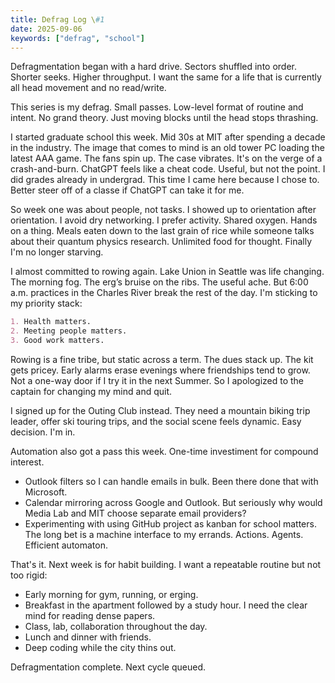 ```yaml
---
title: Defrag Log \#1
date: 2025-09-06
keywords: ["defrag", "school"]
---
```


Defragmentation began with a hard drive. Sectors shuffled into order. Shorter seeks. Higher throughput. I want the same for a life that is currently all head movement and no read/write.

This series is my defrag. Small passes. Low-level format of routine and intent. No grand theory. Just moving blocks until the head stops thrashing.

I started graduate school this week. Mid 30s at MIT after spending a decade in the industry. The image that comes to mind is an old tower PC loading the latest AAA game. The fans spin up. The case vibrates. It's on the verge of a crash-and-burn. ChatGPT feels like a cheat code. Useful, but not the point. I did grades already in undergrad. This time I came here because I chose to. Better steer off of a classe if ChatGPT can take it for me.

So week one was about people, not tasks. I showed up to orientation after orientation. I avoid dry networking. I prefer activity. Shared oxygen. Hands on a thing. Meals eaten down to the last grain of rice while someone talks about their quantum physics research. Unlimited food for thought. Finally I'm no longer starving.

I almost committed to rowing again. Lake Union in Seattle was life changing. The morning fog. The erg’s bruise on the ribs. The useful ache. But 6:00 a.m. practices in the Charles River break the rest of the day. I'm sticking to my priority stack:

```md
1. Health matters.
2. Meeting people matters.
3. Good work matters.
```

Rowing is a fine tribe, but static across a term. The dues stack up. The kit gets pricey. Early alarms erase evenings where friendships tend to grow. Not a one-way door if I try it in the next Summer. So I apologized to the captain for changing my mind and quit.

I signed up for the Outing Club instead. They need a mountain biking trip leader, offer ski touring trips, and the social scene feels dynamic. Easy decision. I'm in.

Automation also got a pass this week. One-time investiment for compound interest.
- Outlook filters so I can handle emails in bulk. Been there done that with Microsoft.
- Calendar mirroring across Google and Outlook. But seriously why would Media Lab and MIT choose separate email providers?
- Experimenting with using GitHub project as kanban for school matters. The long bet is a machine interface to my errands. Actions. Agents. Efficient automaton.

That's it. Next week is for habit building. I want a repeatable routine but not too rigid:
- Early morning for gym, running, or erging.
- Breakfast in the apartment followed by a study hour. I need the clear mind for reading dense papers.
- Class, lab, collaboration throughout the day.
- Lunch and dinner with friends.
- Deep coding while the city thins out.

Defragmentation complete. Next cycle queued.